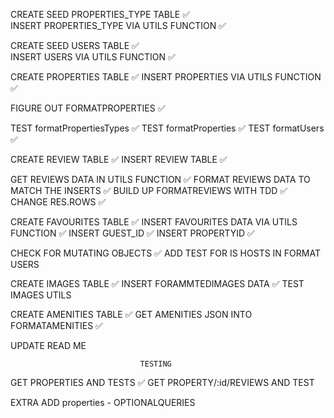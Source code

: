 CREATE SEED PROPERTIES_TYPE TABLE ✅  
INSERT PROPERTIES_TYPE VIA UTILS FUNCTION ✅

CREATE SEED USERS TABLE ✅  
INSERT USERS VIA UTILS FUNCTION ✅

CREATE PROPERTIES TABLE ✅
INSERT PROPERTIES VIA UTILS FUNCTION ✅

FIGURE OUT FORMATPROPERTIES ✅

TEST formatPropertiesTypes ✅
TEST formatProperties ✅
TEST formatUsers ✅

CREATE REVIEW TABLE ✅
INSERT REVIEW TABLE ✅

GET REVIEWS DATA IN UTILS FUNCTION ✅
FORMAT REVIEWS DATA TO MATCH THE INSERTS ✅
BUILD UP FORMATREVIEWS WITH TDD ✅
CHANGE RES.ROWS ✅

CREATE FAVOURITES TABLE ✅
INSERT FAVOURITES DATA VIA UTILS FUNCTION ✅
INSERT GUEST_ID ✅
INSERT PROPERTYID ✅

CHECK FOR MUTATING OBJECTS ✅
ADD TEST FOR IS HOSTS IN FORMAT USERS

CREATE IMAGES TABLE ✅
INSERT FORAMMTEDIMAGES DATA ✅
TEST IMAGES UTILS

CREATE AMENITIES TABLE ✅
GET AMENITIES JSON INTO FORMATAMENITIES ✅

UPDATE READ ME

                                 TESTING

GET PROPERTIES AND TESTS ✅
GET PROPERTY/:id/REVIEWS AND TEST

EXTRA
ADD properties - OPTIONALQUERIES
